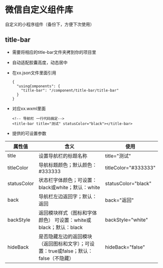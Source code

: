 # 微信自定义组件库
 自定义的小程序组件（备份下，方便下次使用）



## title-bar

- 需要将相应的title-bar文件夹拷到你的项目里

- 自动适配胶囊高度，动态居中

- 在xx.json文件里面引用

  ```
  {
    "usingComponents": {
      "title-bar": "/component/title-bar/title-bar"
    }
  }
  ```

- 对应xx.wxml里面

  ```
  <!-- 导航栏 一行代码搞定-->
  <title-bar title="测试" statusColor="black"></title-bar>
  ```

- 提供的可设置参数

| 属性值      | 含义                                                         | 使用                 |
| ----------- | ------------------------------------------------------------ | -------------------- |
| title       | 设置导航栏的标题名称                                         | title="测试"         |
| titleColor  | 导航标题颜色；默认颜色：\#333333                             | titleColor="#333333" |
| statusColor | 状态栏字体颜色；可设置：black或white；默认：white            | statusColor="black"  |
| back        | 导航栏左边返回字；默认：返回                                 | back="返回"          |
| backStyle   | 返回模块样式（图标和字体颜色） 可设置：white或black；默认：black | backStyle="white"    |
| hideBack    | 是否隐藏左边的返回模块（返回图标和文字）；可设置：true或false；默认：false（不隐藏） | hideBack="false"     |

